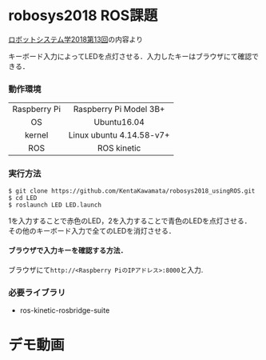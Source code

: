 # robosys2018 ROS課題 

[ロボットシステム学2018第13回](https://github.com/ryuichiueda/robosys2018/blob/master/13.md)の内容より  
  
キーボード入力によってLEDを点灯させる．入力したキーはブラウザにて確認できる．


### 動作環境

|||
|:--:|:--:|
| Raspberry Pi | Raspberry Pi Model 3B+ |
| OS | Ubuntu16.04 |
| kernel | Linux ubuntu 4.14.58-v7+ |
| ROS | ROS kinetic |

### 実行方法

```
$ git clone https://github.com/KentaKawamata/robosys2018_usingROS.git
$ cd LED
$ roslaunch LED LED.launch
```
1を入力することで赤色のLED，2を入力することで青色のLEDを点灯させる．  
その他のキーボード入力で全てのLEDを消灯させる．

#### ブラウザで入力キーを確認する方法．

ブラウザにて`http://<Raspberry PiのIPアドレス>:8000`と入力.

### 必要ライブラリ

- ros-kinetic-rosbridge-suite

# デモ動画 

